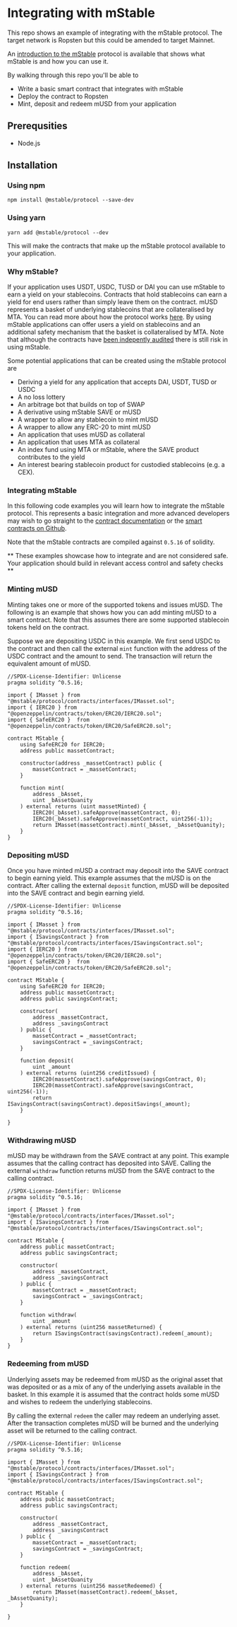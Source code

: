 # Integrating with mStable

This repo shows an example of integrating with the mStable protocol. The target network is Ropsten but this could be amended to target Mainnet.

An [introduction to the mStable][1] protocol is available that shows what mStable is and how you can use it. 

By walking through this repo you'll be able to 

* Write a basic smart contract that integrates with mStable
* Deploy the contract to Ropsten
* Mint, deposit and redeem mUSD from your application

## Prerequsities

* Node.js  

## Installation

### Using npm

    npm install @mstable/protocol --save-dev 

### Using yarn

    yarn add @mstable/protocol --dev

This will make the contracts that make up the mStable protocol available to your application. 

### Why mStable?

If your application uses USDT, USDC, TUSD or DAI you can use mStable to earn a
yield on your stablecoins. Contracts that hold stablecoins can earn a yield for
end users rather than simply leave them on the contract. mUSD represents a
basket of underlying stablecoins that are collateralised by MTA. You can read
more about how the protocol works [here][2]. By using mStable applications can
offer users a yield on stablecoins and an additional safety mechanism that the
basket is collateralised by MTA. Note that although the contracts have [been
indepently audited][3] there is still risk in using mStable.

Some potential applications that can be created using the mStable protocol are

* Deriving a yield for any application that accepts DAI, USDT, TUSD or USDC
* A no loss lottery
* An arbitrage bot that builds on top of SWAP
* A derivative using mStable SAVE or mUSD
* A wrapper to allow any stablecoin to mint mUSD
* A wrapper to allow any ERC-20 to mint mUSD
* An application that uses mUSD as collateral
* An application that uses MTA as collateral
* An index fund using MTA or mStable, where the SAVE product contributes to the yield
* An interest bearing stablecoin product for custodied stablecoins (e.g. a CEX). 

### Integrating mStable

In this following code examples you will learn how to integrate the mStable protocol. This represents a basic integration and more advanced developers may wish to go straight to the [contract documentation][4] or the [smart contracts on Github][5]. 

Note that the mStable contracts are compiled against `0.5.16` of solidity.

** These examples showcase how to integrate and are not considered safe. Your application should build in relevant access control and safety checks **

### Minting mUSD

Minting takes one or more of the supported tokens and issues mUSD. The following is an example that shows how you can add minting mUSD to a smart contract. Note that this assumes there are some supported stablecoin tokens held on the contract. 

Suppose we are depositing USDC in this example. We first send USDC to the contract and then call the external `mint` function with the address of the USDC contract and the amount to send. The transaction will return the equivalent amount of mUSD.

```
//SPDX-License-Identifier: Unlicense
pragma solidity ^0.5.16;

import { IMasset } from "@mstable/protocol/contracts/interfaces/IMasset.sol";
import { IERC20 } from "@openzeppelin/contracts/token/ERC20/IERC20.sol";
import { SafeERC20 }  from "@openzeppelin/contracts/token/ERC20/SafeERC20.sol";

contract MStable {
    using SafeERC20 for IERC20;
    address public massetContract;

    constructor(address _massetContract) public {
        massetContract = _massetContract;
    }

    function mint(
        address _bAsset,
        uint _bAssetQuanity
    ) external returns (uint massetMinted) {
        IERC20(_bAsset).safeApprove(massetContract, 0);
        IERC20(_bAsset).safeApprove(massetContract, uint256(-1));
        return IMasset(massetContract).mint(_bAsset, _bAssetQuanity);
    }
}

```

### Depositing mUSD

Once you have minted mUSD a contract may deposit into the SAVE contract to begin earning yield. This example assumes that the mUSD is on the contract. After calling the external `deposit` function, mUSD will be deposited into the SAVE contract and begin earning yield. 

```
//SPDX-License-Identifier: Unlicense
pragma solidity ^0.5.16;

import { IMasset } from "@mstable/protocol/contracts/interfaces/IMasset.sol";
import { ISavingsContract } from "@mstable/protocol/contracts/interfaces/ISavingsContract.sol";
import { IERC20 } from "@openzeppelin/contracts/token/ERC20/IERC20.sol";
import { SafeERC20 }  from "@openzeppelin/contracts/token/ERC20/SafeERC20.sol";

contract MStable {
    using SafeERC20 for IERC20;
    address public massetContract;
    address public savingsContract;

    constructor(
        address _massetContract,
        address _savingsContract
    ) public {
        massetContract = _massetContract;
        savingsContract = _savingsContract;
    }

    function deposit(
        uint _amount
    ) external returns (uint256 creditIssued) {
        IERC20(massetContract).safeApprove(savingsContract, 0);
        IERC20(massetContract).safeApprove(savingsContract, uint256(-1));
        return ISavingsContract(savingsContract).depositSavings(_amount);
    }

}
```
### Withdrawing mUSD

mUSD may be withdrawn from the SAVE contract at any point. This example assumes that the calling contract has deposited into SAVE. Calling the external `withdraw` function returns mUSD from the SAVE contract to the calling contract. 

```
//SPDX-License-Identifier: Unlicense
pragma solidity ^0.5.16;

import { IMasset } from "@mstable/protocol/contracts/interfaces/IMasset.sol";
import { ISavingsContract } from "@mstable/protocol/contracts/interfaces/ISavingsContract.sol";

contract MStable {
    address public massetContract;
    address public savingsContract;

    constructor(
        address _massetContract,
        address _savingsContract
    ) public {
        massetContract = _massetContract;
        savingsContract = _savingsContract;
    }

    function withdraw(
        uint _amount
    ) external returns (uint256 massetReturned) {
        return ISavingsContract(savingsContract).redeem(_amount);
    }
}
```

### Redeeming from mUSD

Underlying assets may be redeemed from mUSD as the original asset that was deposited or as a mix of any of the underlying assets available in the basket. In this example it is assumed that the contract holds some mUSD and wishes to redeem the underlying stablecoins. 

By calling the external `redeem` the caller may redeem an underlying asset. After the transaction completes mUSD will be burned and the underlying asset will be returned to the calling contract. 

```
//SPDX-License-Identifier: Unlicense
pragma solidity ^0.5.16;

import { IMasset } from "@mstable/protocol/contracts/interfaces/IMasset.sol";
import { ISavingsContract } from "@mstable/protocol/contracts/interfaces/ISavingsContract.sol";

contract MStable {
    address public massetContract;
    address public savingsContract;

    constructor(
        address _massetContract,
        address _savingsContract
    ) public {
        massetContract = _massetContract;
        savingsContract = _savingsContract;
    }

    function redeem(
        address _bAsset,
        uint _bAssetQuanity
    ) external returns (uint256 massetRedeemed) {
        return IMasset(massetContract).redeem(_bAsset, _bAssetQuanity);
    }

}
```

[1]: https://docs.mstable.org/developers/introduction
[2]: https://docs.mstable.org/mstable-assets/massets
[3]: https://docs.mstable.org/protocol/security#auditing
[4]: https://docs.mstable.org/developers/developers
[5]: https://github.com/mstable/mStable-contracts
